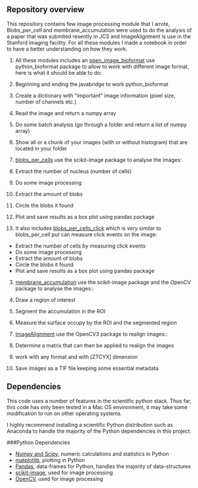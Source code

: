 ## Repository overview

This repository contains few image processing module that I wrote, Blobs_per_cell and membrane_accumulation were used to do the analysis of a paper that was submited resently in JCS and ImageAlignment is use in the Stanford imaging facility. For all these modules I made a notebook in order to have a better understanding on how they work. 

1. All these modules includes an [open_image_bioformat](https://github.com/cespenel/image_processing/blob/master/Blobs_per_cell/scripts/open_image_bioformat.py) use python_bioformat package to allow to work with different image format, here is what it should be able to do:
 1. Beginning and ending the javabridge to work python_bioformat
 2. Create a dictionary with "important" image information (pixel size, number of channels etc.)
 3. Read the image and return a numpy array
 4. Do some batch analysis (go through a folder and return a list of numpy array)
 5. Show all or a chunk of your images (with or without histogram) that are located in your folder

2. [blobs_per_cells](https://github.com/cespenel/image_processing/blob/master/Blobs_per_cell/scripts/blobs_per_cell.py) use the scikit-image package to analyse the images:
 1. Extract the number of nucleus (number of cells)
 2. Do some image processing
 3. Extract the amount of blobs
 4. Circle the blobs it found
 5. Plot and save results as a box plot using pandas package

 6. It also includes [blobs_per_cells_click](https://github.com/cespenel/image_processing/blob/master/Blobs_per_cell/scripts/blobs_per_cell_click.py) which is very similar to blobs_per_cell put can measure click events on the image:
 * Extract the number of cells by measuring click events
 * Do some image processing
 * Extract the amount of blobs
 * Circle the blobs it found
 * Plot and save results as a box plot using pandas package
 
 
3. [membrane_accumulation](https://github.com/cespenel/image_processing/blob/master/membrane_accumulation/scripts/segmentation_click.py) use the scikit-image package and the OpenCV package to analyse the images::
 1. Draw a region of interest
 2. Segment the accumulation in the ROI
 3. Measure the surface occupy by the ROI and the segmented region


4. [ImageAlignment](https://github.com/cespenel/image_processing/blob/master/ImageAlignment/ImageAlignment.py) use the OpenCV3 package to realign images::
 1. Determine a matrix that can then be applied to realign the images
 2. work with any format and with [ZTCYX] dimension
 3. Save images as a TIF file keeping some essential metadata

## Dependencies

This code uses a number of features in the scientific python stack. Thus far, this code has only been tested in a Mac OS environment, it may take some modification to run on other operating systems.

I highly recommend installing a scientific Python distribution such as Anaconda to handle the majority of the Python dependencies in this project.

###Python Dependencies

* [Numpy and Scipy](http://www.scipy.org/), numeric calculations and statistics in Python 
* [matplotlib](http://matplotlib.org/), plotting in Python
* [Pandas](http://pandas.pydata.org/), data-frames for Python, handles the majority of data-structures  
* [scikit-image](http://scikit-image.org/), used for image processing
* [OpenCV](http://opencv.org//), used for image processing


